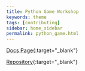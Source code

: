 ```yaml
---
title: Python Game Workshop
keywords: theme
tags: [contributing]
sidebar: home_sidebar
permalink: python_game.html
---
```

[Docs Page](https://healthygamer.readthedocs.io/en/latest/game.html){:target="_blank"}

[Repository](https://github.com/HealthyGamer/sandbox/blob/master/sandbox/game.py){:target="_blank"}